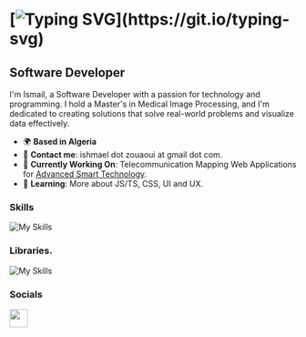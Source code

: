 [![Typing SVG](https://readme-typing-svg.demolab.com?font=Fira+Code&weight=600&size=25&pause=1000&color=F7C129&width=435&lines=%C2%A1Hola+mundo!)](https://git.io/typing-svg)
===========

Software Developer
------------------

I'm Ismail, a Software Developer with a passion for technology and programming. I hold a Master's in Medical Image Processing, and I'm dedicated to creating solutions that solve real-world problems and visualize data effectively.

*   🌍 **Based in Algeria**
*   📨 **Contact me**: ishmael dot zouaoui at gmail dot com.
*   🚀 **Currently Working On**: Telecommunication Mapping Web Applications for [Advanced Smart Technology](http://ast-smart.com).
*   🧠 **Learning**: More about JS/TS, CSS, UI and UX.

### Skills
![My Skills](https://go-skill-icons.vercel.app/api/icons?i=python,js,ts,html,css,tailwindcss,bootstrap,django,svelte,postgresql,sqlite)

### Libraries.
![My Skills](https://go-skill-icons.vercel.app/api/icons?i=pandas,leaflet,chartjs)

### Socials
<p align="left">
  <a href="https://www.linkedin.com/in/ismail-zouaoui-3777b5a1/" target="_blank" rel="noreferrer"><img src="https://raw.githubusercontent.com/danielcranney/readme-generator/main/public/icons/socials/linkedin.svg" width="32" height="32" /></a>
</p>
